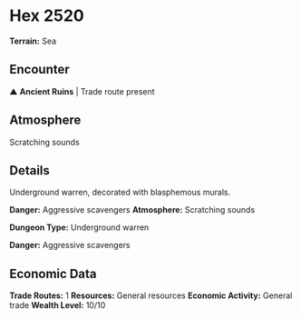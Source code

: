 # Hex 2520

**Terrain:** Sea

## Encounter
▲ **Ancient Ruins** | Trade route present

## Atmosphere
Scratching sounds

## Details
Underground warren, decorated with blasphemous murals.

**Danger:** Aggressive scavengers
**Atmosphere:** Scratching sounds



**Dungeon Type:** Underground warren

**Danger:** Aggressive scavengers

## Economic Data
**Trade Routes:** 1
**Resources:** General resources
**Economic Activity:** General trade
**Wealth Level:** 10/10
